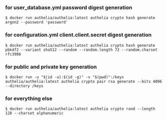 ### for user_database.yml password digest generation
````shell
$ docker run authelia/authelia:latest authelia crypto hash generate argon2 --password 'password'
````
### for configuration.yml client.client.secret digest generation
````shell
$ docker run authelia/authelia:latest authelia crypto hash generate pbkdf2 --variant sha512 --random --random.length 72 --random.charset rfc3986
````
### for public and private key generation
````shell
$ docker run -u "$(id -u):$(id -g)" -v "$(pwd)":/keys authelia/authelia:latest authelia crypto pair rsa generate --bits 4096 --directory /keys
````
### for everything else
````shell
$ docker run authelia/authelia:latest authelia crypto rand --length 128 --charset alphanumeric
````
